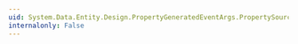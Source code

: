 ```yaml
---
uid: System.Data.Entity.Design.PropertyGeneratedEventArgs.PropertySource
internalonly: False
---
```

